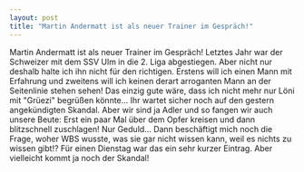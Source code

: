 ```yaml
---
layout: post
title: "Martin Andermatt ist als neuer Trainer im Gespräch!"
---
```


Martin Andermatt ist als neuer Trainer im Gespräch! Letztes Jahr war der Schweizer mit dem SSV Ulm in die 2. Liga abgestiegen. Aber nicht nur deshalb halte ich ihn nicht für den richtigen. Erstens will ich einen Mann mit Erfahrung und zweitens will ich keinen derart arroganten Mann an der Seitenlinie stehen sehen! Das einzig gute wäre, dass ich nicht mehr nur Löni mit "Grüezi" begrüßen könnte... Ihr wartet sicher noch auf den gestern angekündigten Skandal. Aber wir sind ja Adler und so fangen wir auch unsere Beute: Erst ein paar Mal über dem Opfer kreisen und dann blitzschnell zuschlagen! Nur Geduld... Dann beschäftigt mich noch die Frage, woher WBS wusste, was sie gar nicht wissen kann, weil es nichts zu wissen gibt!? Für einen Dienstag war das ein sehr kurzer Eintrag. Aber vielleicht kommt ja noch der Skandal!

